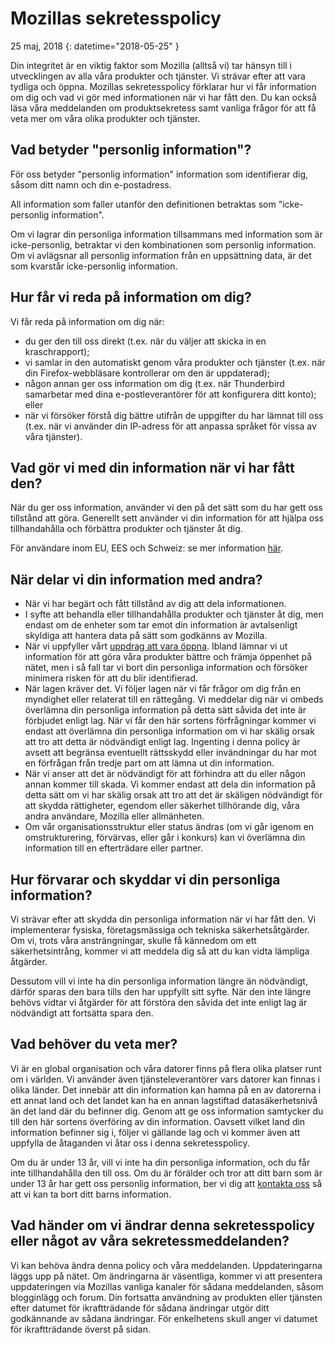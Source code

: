 ﻿# Mozillas sekretesspolicy

25 maj, 2018
{: datetime="2018-05-25" }

Din integritet är en viktig faktor som Mozilla (alltså vi) tar hänsyn till i utvecklingen av alla våra produkter och tjänster. Vi strävar efter att vara tydliga och öppna. Mozillas sekretesspolicy förklarar hur vi får information om dig och vad vi gör med informationen när vi har fått den. Du kan också läsa våra meddelanden om produktsekretess samt vanliga frågor för att få veta mer om våra olika produkter och tjänster. 

## Vad betyder "personlig information"?

För oss betyder "personlig information" information som identifierar dig, såsom ditt namn och din e-postadress.

All information som faller utanför den definitionen betraktas som "icke-personlig information".

Om vi lagrar din personliga information tillsammans med information som är icke-personlig, betraktar vi den kombinationen som personlig information. Om vi avlägsnar all personlig information från en uppsättning data, är det som kvarstår icke-personlig information.

## Hur får vi reda på information om dig?

Vi får reda på information om dig när:

* du ger den till oss direkt (t.ex. när du väljer att skicka in en kraschrapport);
* vi samlar in den automatiskt genom våra produkter och tjänster (t.ex. när din Firefox-webbläsare kontrollerar om den är uppdaterad);
* någon annan ger oss information om dig (t.ex. när Thunderbird samarbetar med dina e-postleverantörer för att konfigurera ditt konto); eller
* när vi försöker förstå dig bättre utifrån de uppgifter du har lämnat till oss (t.ex. när vi använder din IP-adress för att anpassa språket för vissa av våra tjänster).

## Vad gör vi med din information när vi har fått den?

När du ger oss information, använder vi den på det sätt som du har gett oss tillstånd att göra. Generellt sett använder vi din information för att hjälpa oss tillhandahålla och förbättra produkter och tjänster åt dig.

För användare inom EU, EES och Schweiz: se mer information [här](https://support.mozilla.org/kb/information-eu-eea-and-swiss-users).

## När delar vi din information med andra?

* När vi har begärt och fått tillstånd av dig att dela informationen.
* I syfte att behandla eller tillhandahålla produkter och tjänster åt dig, men endast om de enheter som tar emot din information är avtalsenligt skyldiga att hantera data på sätt som godkänns av Mozilla.
* När vi uppfyller vårt [uppdrag att vara öppna](https://www.mozilla.org/about/manifesto/). Ibland lämnar vi ut information för att göra våra produkter bättre och främja öppenhet på nätet, men i så fall tar vi bort din personliga information och försöker minimera risken för att du blir identifierad.
* När lagen kräver det. Vi följer lagen när vi får frågor om dig från en myndighet eller relaterat till en rättegång. Vi meddelar dig när vi ombeds överlämna din personliga information på detta sätt såvida det inte är förbjudet enligt lag. När vi får den här sortens förfrågningar kommer vi endast att överlämna din personliga information om vi har skälig orsak att tro att detta är nödvändigt enligt lag. Ingenting i denna policy är avsett att begränsa eventuellt rättsskydd eller invändningar du har mot en förfrågan från tredje part om att lämna ut din information.
* När vi anser att det är nödvändigt för att förhindra att du eller någon annan kommer till skada. Vi kommer endast att dela din information på detta sätt om vi har skälig orsak att tro att det är skäligen nödvändigt för att skydda rättigheter, egendom eller säkerhet tillhörande dig, våra andra användare, Mozilla eller allmänheten.
* Om vår organisationsstruktur eller status ändras (om vi går igenom en omstrukturering, förvärvas, eller går i konkurs) kan vi överlämna din information till en efterträdare eller partner.

## Hur förvarar och skyddar vi din personliga information?

Vi strävar efter att skydda din personliga information när vi har fått den. Vi implementerar fysiska, företagsmässiga och tekniska säkerhetsåtgärder. Om vi, trots våra ansträngningar, skulle få kännedom om ett säkerhetsintrång, kommer vi att meddela dig så att du kan vidta lämpliga åtgärder.

Dessutom vill vi inte ha din personliga information längre än nödvändigt, därför sparas den bara tills den har uppfyllt sitt syfte. När den inte längre behövs vidtar vi åtgärder för att förstöra den såvida det inte enligt lag är nödvändigt att fortsätta spara den.

## Vad behöver du veta mer?

Vi är en global organisation och våra datorer finns på flera olika platser runt om i världen. Vi använder även tjänsteleverantörer vars datorer kan finnas i olika länder. Det innebär att din information kan hamna på en av datorerna i ett annat land och det landet kan ha en annan lagstiftad datasäkerhetsnivå än det land där du befinner dig. Genom att ge oss information samtycker du till den här sortens överföring av din information. Oavsett vilket land din information befinner sig i, följer vi gällande lag och vi kommer även att uppfylla de åtaganden vi åtar oss i denna sekretesspolicy.

Om du är under 13 år, vill vi inte ha din personliga information, och du får inte tillhandahålla den till oss. Om du är förälder och tror att ditt barn som är under 13 år har gett oss personlig information, ber vi dig att [kontakta oss](https://www.mozilla.org/privacy/#contact) så att vi kan ta bort ditt barns information.

## Vad händer om vi ändrar denna sekretesspolicy eller något av våra sekretessmeddelanden?

Vi kan behöva ändra denna policy och våra meddelanden.  Uppdateringarna läggs upp på nätet. Om ändringarna är väsentliga, kommer vi att presentera uppdateringen via Mozillas vanliga kanaler för sådana meddelanden, såsom blogginlägg och forum. Din fortsatta användning av produkten eller tjänsten efter datumet för ikraftträdande för sådana ändringar utgör ditt godkännande av sådana ändringar. För enkelhetens skull anger vi datumet för ikraftträdande överst på sidan.
